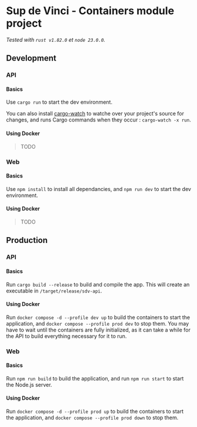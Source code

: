# Sup de Vinci - Containers module project

*Tested with `rust v1.82.0` et `node 23.0.0`.*

## Development

### API

#### Basics

Use `cargo run` to start the dev environment.

You can also install [cargo-watch](https://crates.io/crates/cargo-watch) to watche over your project's source for changes, and runs Cargo commands when they occur : `cargo-watch -x run`.

#### Using Docker

> TODO

### Web

#### Basics

Use `npm install` to install all dependancies, and `npm run dev` to start the dev environment.

#### Using Docker

> TODO

## Production

### API

#### Basics

Run `cargo build --release` to build and compile the app. This will create an executable in `/target/release/sdv-api`.

#### Using Docker

Run `docker compose -d --profile dev up` to build the containers to start the application, and `docker compose --profile prod dev` to stop them.
You may have to wait until the containers are fully initialized, as it can take a while for the API to build everything necessary for it to run.

### Web

#### Basics

Run `npm run build` to build the application, and run `npm run start` to start the Node.js server. 

#### Using Docker

Run `docker compose -d --profile prod up` to build the containers to start the application, and `docker compose --profile prod down` to stop them.
